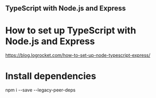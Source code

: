 ## TypeScript with Node.js and Express


# How to set up TypeScript with Node.js and Express
https://blog.logrocket.com/how-to-set-up-node-typescript-express/

# Install dependencies
npm i --save --legacy-peer-deps

